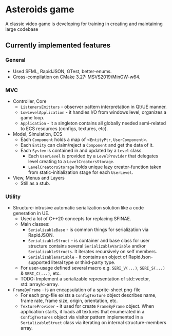 # Asteroids game
A classic video game is developing for training in creating and maintaining large codebase

## Currently implemented features
### General
* Used SFML, RapidJSON, GTest, better-enums.
* Cross-compilation on CMake 3.27: MSVS2019/MinGW-w64.
### MVC
* Controller, Core
  * `ListenersEmitters` - observer pattern interpretation in Qt/UE manner.
  * `LowLevelApplication` - it handles I/O from windows level, organizes a game loop.
  * `Application` - it a singleton contains all globally needed semi-related to ECS resources (configs, textures, etc). 
* Model, Simulation, ECS
    * Each `Component` holds a map of <`EntityPtr`, `UserComponent`>.
    * Each `Entity` can claim/reject a `Component` and get the data of it.
    * Each `System` is contained in and updated by a `Level` class.
      * Each `UserLevel` is provided by a `LevelProvider` 
        that delegates level creating to a `LevelCreatorsStorage`.
      * `LevelCreatorsStorage` holds unique lazy creator-function 
        taken from static-initialization stage for each `UserLevel`.
* View, Menus and Layers
  * Still as a stub.
  
### Utility
* Structure-intrusive automatic serialization solution like a code generation in UE.
  * Used a lot of C++20 concepts for replacing SFINAE.
  * Main classes:
    * `SerializableBase` - is common things for serialization via RapidJSON.
    * `SerializableStruct` - is container and base class for user structure 
      contains several `SerializableVariable` and/or `SerializableStructs`.
      It iterates recursively on self members.
    * `SerializableVariable` - it contains an object of RapidJson-supported literal type or third-party type.
  * For user-usage defined several macro e.g. `SERI_V(...)`, `SERI_S(...)` & `SERI_C(...)`, etc. 
  * TODO: Implement a serializable representation of std::vector, std::array/c-array.   
* `FrameByFrame` - is an encapsulation of a sprite-sheet png-file
  * For each png-file exists a `ConfigTexture` object describes name, frame rate, 
    frame size, origin, orientation, etc.
  * `TextureProvider` - it used for create `FrameByFrame` object. 
    When application starts, it loads all textures that enumerated in a `ConfigTextures` object 
    via visitor pattern implemented in a `SerializableStruct` class via iterating on internal structure-members array. 

